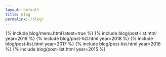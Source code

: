 ```yaml
---
layout: default
title: Blog
permalink: /blog/
---
```


{% include blog/menu.html latest=true %}
{% include blog/post-list.html year=2019 %}
{% include blog/post-list.html year=2018 %}
{% include blog/post-list.html year=2017 %}
{% include blog/post-list.html year=2016 %}
{% include blog/post-list.html year=2015 %}